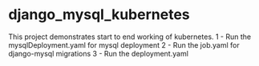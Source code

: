 # django_mysql_kubernetes

This project demonstrates start to end working of kubernetes.
1 - Run the mysqlDeployment.yaml for mysql deployment
2 - Run the job.yaml for django-mysql migrations
3 - Run the deployment.yaml
